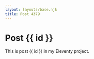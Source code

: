 ```yaml
---
layout: layouts/base.njk
title: Post 4379
---
```


# Post {{ id }}

This is post {{ id }} in my Eleventy project.
